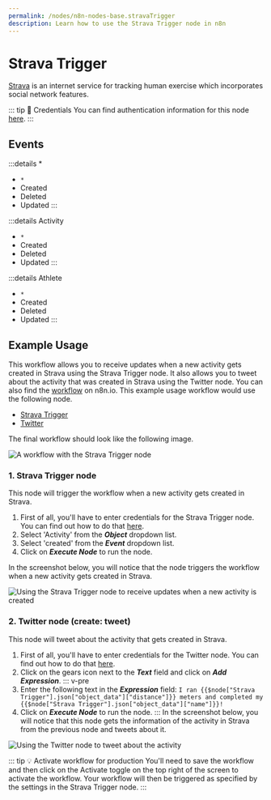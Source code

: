 ```yaml
---
permalink: /nodes/n8n-nodes-base.stravaTrigger
description: Learn how to use the Strava Trigger node in n8n
---
```


# Strava Trigger

[Strava](https://www.strava.com/) is an internet service for tracking human exercise which incorporates social network features.

::: tip 🔑 Credentials
You can find authentication information for this node [here](../../../credentials/Strava/README.md).
:::

## Events

:::details *
- `*`
- Created
- Deleted
- Updated
:::

:::details Activity
- `*`
- Created
- Deleted
- Updated
:::

:::details Athlete
- `*`
- Created
- Deleted
- Updated
:::

## Example Usage

This workflow allows you to receive updates when a new activity gets created in Strava using the Strava Trigger node. It also allows you to tweet about the activity that was created in Strava using the Twitter node. You can also find the [workflow](https://n8n.io/workflows/745) on n8n.io. This example usage workflow would use the following node.
- [Strava Trigger]()
- [Twitter](../../nodes/Twitter/README.md)

The final workflow should look like the following image.

![A workflow with the Strava Trigger node](REDACTED)

### 1. Strava Trigger node

This node will trigger the workflow when a new activity gets created in Strava.

1. First of all, you'll have to enter credentials for the Strava Trigger node. You can find out how to do that [here](../../../credentials/Strava/README.md).
2. Select 'Activity' from the ***Object*** dropdown list.
3. Select 'created' from the ***Event*** dropdown list.
4. Click on ***Execute Node*** to run the node.

In the screenshot below, you will notice that the node triggers the workflow when a new activity gets created in Strava.

![Using the Strava Trigger node to receive updates when a new activity is created](REDACTED)

### 2. Twitter node (create: tweet)

This node will tweet about the activity that gets created in Strava.

1. First of all, you'll have to enter credentials for the Twitter node. You can find out how to do that [here](../../../credentials/Twitter/README.md).
2. Click on the gears icon next to the ***Text*** field and click on ***Add Expression***.
::: v-pre
3. Enter the following text in the ***Expression*** field: `I ran {{$node["Strava Trigger"].json["object_data"]["distance"]}} meters and completed my {{$node["Strava Trigger"].json["object_data"]["name"]}}!`
4. Click on ***Execute Node*** to run the node.
:::
In the screenshot below, you will notice that this node gets the information of the activity in Strava from the previous node and tweets about it.

![Using the Twitter node to tweet about the activity](REDACTED)

::: tip 💡 Activate workflow for production
You'll need to save the workflow and then click on the Activate toggle on the top right of the screen to activate the workflow. Your workflow will then be triggered as specified by the settings in the Strava Trigger node.
:::
